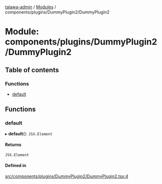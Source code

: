 [talawa-admin](../README.md) / [Modules](../modules.md) / components/plugins/DummyPlugin2/DummyPlugin2

# Module: components/plugins/DummyPlugin2/DummyPlugin2

## Table of contents

### Functions

- [default](components_plugins_DummyPlugin2_DummyPlugin2.md#default)

## Functions

### default

▸ **default**(): `JSX.Element`

#### Returns

`JSX.Element`

#### Defined in

[src/components/plugins/DummyPlugin2/DummyPlugin2.tsx:4](https://github.com/pateldivyesh1323/talawa-admin/blob/f5c4099/src/components/plugins/DummyPlugin2/DummyPlugin2.tsx#L4)
